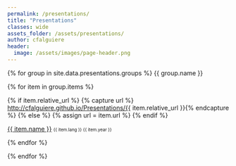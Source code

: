 ```yaml
---
permalink: /presentations/
title: "Presentations"
classes: wide
assets_folder: /assets/presentations/
author: cfalguiere
header:
  image: /assets/images/page-header.png
---
```

{% for group in site.data.presentations.groups %}
{{ group.name }}

  {% for item in group.items %}

  {% if item.relative_url  %}
    {% capture url %} http://cfalguiere.github.io/Presentations/{{ item.relative_url }}{% endcapture %}
  {% else %}
    {% assign url = item.url %}
  {% endif %}

  <a href="{{ url }}" target="blank">{{ item.name }}</a> <span style="font-size: 0.7em">{{ item.lang }}  {{ item.year }}</span>

  {% endfor %}

{% endfor %}
